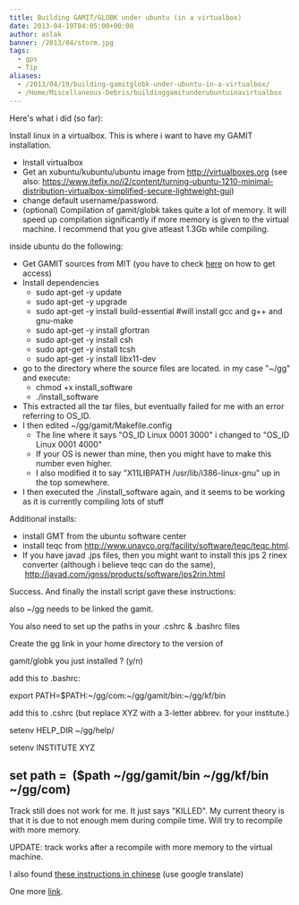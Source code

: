 ```yaml
---
title: Building GAMIT/GLOBK under ubuntu (in a virtualbox)
date: 2013-04-19T04:05:00+00:00
author: aslak
banner: /2013/04/storm.jpg
tags:
  - gps
  - Tip
aliases:
  - /2013/04/19/building-gamitglobk-under-ubuntu-in-a-virtualbox/
  - /Home/Miscellaneous-Debris/buildinggamitunderubuntuinavirtualbox
---
```

Here's what i did (so far):
  
Install linux in a virtualbox. This is where i want to have my GAMIT installation.

  * Install virtualbox
  * Get an xubuntu/kubuntu/ubuntu image from <http://virtualboxes.org> (see also: <https://www.itefix.no/i2/content/turning-ubuntu-1210-minimal-distribution-virtualbox-simplified-secure-lightweight-gui>)
  * change default username/password.
  * (optional) Compilation of gamit/globk takes quite a lot of memory. It will speed up compilation significantly if more memory is given to the virtual machine. I recommend that you give atleast 1.3Gb while compiling.

inside ubuntu do the following:

  * Get GAMIT sources from MIT (you have to check [here](http://www-gpsg.mit.edu/~simon/gtgk/) on how to get access)
  * Install dependencies 
      * sudo apt-get -y update
      * sudo apt-get -y upgrade
      * sudo apt-get -y install build-essential #will install gcc and g++ and gnu-make
      * sudo apt-get -y install gfortran
      * sudo apt-get -y install csh
      * sudo apt-get -y install tcsh
      * sudo apt-get -y install libx11-dev
  * go to the directory where the source files are located. in my case "~/gg" and execute: 
      * chmod +x install_software
      * ./install_software
  * This extracted all the tar files, but eventually failed for me with an error referring to OS_ID.
  * I then edited ~/gg/gamit/Makefile.config 
      * The line where it says "OS\_ID Linux 0001 3000" i changed to "OS\_ID Linux 0001 4000"
      * If your OS is newer than mine, then you might have to make this number even higher.
      * I also modified it to say "X11LIBPATH /usr/lib/i386-linux-gnu" up in the top somewhere.
  * I then executed the ./install_software again, and it seems to be working as it is currently compiling lots of stuff

Additional installs:

  * install GMT from the ubuntu software center
  * install teqc from <http://www.unavco.org/facility/software/teqc/teqc.html>.
  * If you have javad .jps files, then you might want to install this jps 2 rinex converter (although i believe teqc can do the same),  <http://javad.com/jgnss/products/software/jps2rin.html>

Success. And finally the install script gave these instructions:
  
also ~/gg needs to be linked the gamit.
  
You also need to set up the paths in your .cshrc & .bashrc files
  
Create the gg link in your home directory to the version of
  
gamit/globk you just installed ? (y/n)

add this to .bashrc:
  
export PATH=$PATH:~/gg/com:~/gg/gamit/bin:~/gg/kf/bin
  
add this to .cshrc (but replace XYZ with a 3-letter abbrev. for your institute.)
  
setenv HELP_DIR ~/gg/help/
  
setenv INSTITUTE XYZ

## set path =  ($path ~/gg/gamit/bin ~/gg/kf/bin ~/gg/com)

Track still does not work for me. It just says "KILLED". My current theory is that it is due to not enough mem during compile time. Will try to recompile with more memory.
  
UPDATE: track works after a recompile with more memory to the virtual machine.
  
I also found [these instructions in chinese](http://www.linuxidc.com/Linux/2012-07/65433.htm) (use google translate)
  
One more [link](http://en.cnki.com.cn/Article_en/CJFDTOTAL-QUDW200905015.htm).
